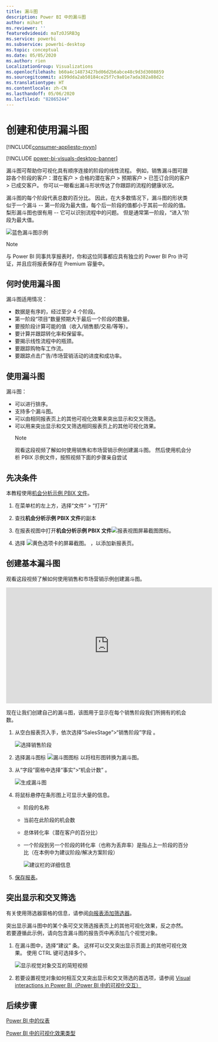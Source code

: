 ```yaml
---
title: 漏斗图
description: Power BI 中的漏斗图
author: mihart
ms.reviewer: ''
featuredvideoid: maTzOJSRB3g
ms.service: powerbi
ms.subservice: powerbi-desktop
ms.topic: conceptual
ms.date: 05/05/2020
ms.author: rien
LocalizationGroup: Visualizations
ms.openlocfilehash: b60a4c14873427bd06d2b6abce48c9d3d3008859
ms.sourcegitcommit: a199dda2ab50184ce25f7c9a01e7ada382a88d2c
ms.translationtype: HT
ms.contentlocale: zh-CN
ms.lasthandoff: 05/06/2020
ms.locfileid: "82865244"
---
```

# <a name="create-and-use-funnel-charts"></a>创建和使用漏斗图

[!INCLUDE[consumer-appliesto-nyyn](../includes/consumer-appliesto-nyyn.md)]

[!INCLUDE [power-bi-visuals-desktop-banner](../includes/power-bi-visuals-desktop-banner.md)]

漏斗图可帮助你可视化具有顺序连接的阶段的线性流程。 例如，销售漏斗图可跟踪各个阶段的客户：潜在客户 \> 合格的潜在客户 \> 预期客户 \> 已签订合同的客户 \> 已成交客户。  你可以一眼看出漏斗形状传达了你跟踪的流程的健康状况。

漏斗图的每个阶段代表总数的百分比。 因此，在大多数情况下，漏斗图的形状类似于一个漏斗 -- 第一阶段为最大值，每个后一阶段的值都小于其前一阶段的值。  梨形漏斗图也很有用 -- 它可以识别流程中的问题。  但是通常第一阶段，“进入”阶段为最大值。

![蓝色漏斗图示例](media/power-bi-visualization-funnel-charts/funnelplain.png)

> [!NOTE]
> 与 Power BI 同事共享报表时，你和这位同事都应具有独立的 Power BI Pro 许可证，并且应将报表保存在 Premium 容量中。    

## <a name="when-to-use-a-funnel-chart"></a>何时使用漏斗图
漏斗图适用情况：

* 数据是有序的，经过至少 4 个阶段。
* 第一阶段“项目”数量预期大于最后一个阶段的数量。
* 要按阶段计算可能的值（收入/销售额/交易/等等）。
* 要计算并跟踪转化率和保留率。
* 要揭示线性流程中的瓶颈。
* 要跟踪购物车工作流。
* 要跟踪点击广告/市场营销活动的进度和成功率。

## <a name="working-with-funnel-charts"></a>使用漏斗图
漏斗图：

* 可以进行排序。
* 支持多个漏斗图。
* 可以由相同报表页上的其他可视化效果来突出显示和交叉筛选。
* 可以用来突出显示和交叉筛选相同报表页上的其他可视化效果。
   > [!NOTE]
   > 观看这段视频了解如何使用销售和市场营销示例创建漏斗图。 然后使用机会分析 PBIX 示例文件，按照视频下面的步骤亲自尝试
   > 
   > 
## <a name="prerequisite"></a>先决条件

本教程使用[机会分析示例 PBIX 文件](https://download.microsoft.com/download/9/1/5/915ABCFA-7125-4D85-A7BD-05645BD95BD8/Opportunity%20Analysis%20Sample%20PBIX.pbix
)。

1. 在菜单栏的左上方，选择“文件” > “打开”  
   
2. 查找**机会分析示例 PBIX 文件**的副本

1. 在报表视图中打开**机会分析示例 PBIX 文件**![报表视图屏幕截图图标](media/power-bi-visualization-kpi/power-bi-report-view.png)。

1. 选择 ![黄色选项卡的屏幕截图。](media/power-bi-visualization-kpi/power-bi-yellow-tab.png) ，以添加新报表页。


## <a name="create-a-basic-funnel-chart"></a>创建基本漏斗图
观看这段视频了解如何使用销售和市场营销示例创建漏斗图。

<iframe width="560" height="315" src="https://www.youtube.com/embed/qKRZPBnaUXM" frameborder="0" allow="autoplay; encrypted-media" allowfullscreen></iframe>


现在让我们创建自己的漏斗图，该图用于显示在每个销售阶段我们所拥有的机会数。

1. 从空白报表页入手，依次选择“SalesStage”\>“销售阶段”字段   。
   
    ![选择销售阶段](media/power-bi-visualization-funnel-charts/funnelselectfield-new.png)

1. 选择漏斗图标 ![漏斗图图标](media/power-bi-visualization-funnel-charts/power-bi-funnel-icon.png) 以将柱形图转换为漏斗图。

2. 从“字段”窗格中选择“事实”\>“机会计数”    。
   
    ![生成漏斗图](media/power-bi-visualization-funnel-charts/power-bi-funnel-2.png)
4. 将鼠标悬停在条形图上可显示大量的信息。
   
   * 阶段的名称
   * 当前在此阶段的机会数
   * 总体转化率（潜在客户的百分比） 
   * 一个阶段到另一个阶段的转化率（也称为丢弃率）是指占上一阶段的百分比（在本例中为建议阶段/解决方案阶段）
     
     ![建议栏的详细信息](media/power-bi-visualization-funnel-charts/funnelhover-new.png)

6. [保存报表](../service-report-save.md)。

## <a name="highlighting-and-cross-filtering"></a>突出显示和交叉筛选
有关使用筛选器窗格的信息，请参阅[向报表添加筛选器](../power-bi-report-add-filter.md)。

突出显示漏斗图中的某个条可交叉筛选报表页上的其他可视化效果，反之亦然。 若要遵循此示例，请向包含漏斗图的报告页中再添加几个视觉对象。

1. 在漏斗图中，选择“建议”  条。 这样可以交叉突出显示页面上的其他可视化效果。 使用 CTRL 键可选择多个。
   
   ![显示视觉对象交互的简短视频](media/power-bi-visualization-funnel-charts/funnelchartnoowl.gif)
2. 若要设置视觉对象如何相互交叉突出显示和交叉筛选的首选项，请参阅 [Visual interactions in Power BI（Power BI 中的可视化交互）](../service-reports-visual-interactions.md)

## <a name="next-steps"></a>后续步骤

[Power BI 中的仪表](power-bi-visualization-radial-gauge-charts.md)

[Power BI 中的可视化效果类型](power-bi-visualization-types-for-reports-and-q-and-a.md)
